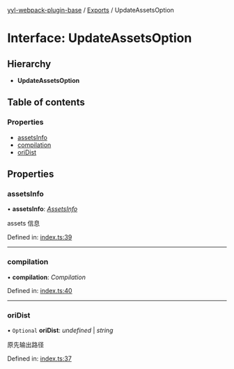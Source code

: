 [yyl-webpack-plugin-base](../README.md) / [Exports](../modules.md) / UpdateAssetsOption

# Interface: UpdateAssetsOption

## Hierarchy

* **UpdateAssetsOption**

## Table of contents

### Properties

- [assetsInfo](updateassetsoption.md#assetsinfo)
- [compilation](updateassetsoption.md#compilation)
- [oriDist](updateassetsoption.md#oridist)

## Properties

### assetsInfo

• **assetsInfo**: [*AssetsInfo*](assetsinfo.md)

assets 信息

Defined in: [index.ts:39](https://github.com/jackness1208/yyl-webpack-plugin-base/blob/3192340/src/index.ts#L39)

___

### compilation

• **compilation**: *Compilation*

Defined in: [index.ts:40](https://github.com/jackness1208/yyl-webpack-plugin-base/blob/3192340/src/index.ts#L40)

___

### oriDist

• `Optional` **oriDist**: *undefined* \| *string*

原先输出路径

Defined in: [index.ts:37](https://github.com/jackness1208/yyl-webpack-plugin-base/blob/3192340/src/index.ts#L37)
